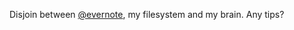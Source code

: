 Disjoin between <a href="http://twitter.com/evernote">@evernote</a>, my filesystem and my brain. Any tips?